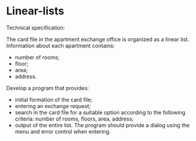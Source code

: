 # Linear-lists
Technical specification:

The card file in the apartment exchange office is organized as a linear list.
Information about each apartment contains:
- number of rooms;
- floor;
- area;
- address.

Develop a program that provides:
- initial formation of the card file;
- entering an exchange request;
- search in the card file for a suitable option according to the following criteria:
number of rooms, floors, area, address;
- output of the entire list.
The program should provide a dialog using the menu and
error control when entering.
